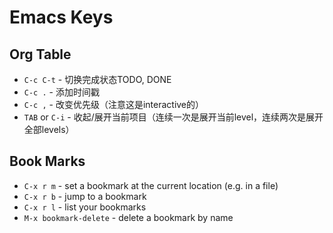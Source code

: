 # Emacs Keys

## Org Table

* `C-c C-t` - 切换完成状态TODO, DONE
* `C-c .` - 添加时间戳
* `C-c ,` - 改变优先级（注意这是interactive的）
* `TAB` or `C-i` - 收起/展开当前项目（连续一次是展开当前level，连续两次是展开全部levels）

## Book Marks

* `C-x r m` - set a bookmark at the current location (e.g. in a file)
* `C-x r b` - jump to a bookmark
* `C-x r l` - list your bookmarks
* `M-x bookmark-delete` - delete a bookmark by name
